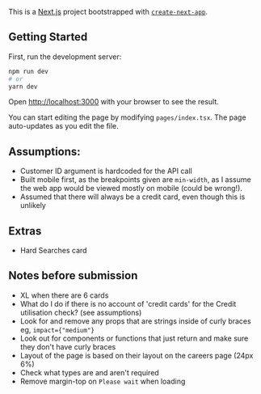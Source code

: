 This is a [Next.js](https://nextjs.org/) project bootstrapped with [`create-next-app`](https://github.com/vercel/next.js/tree/canary/packages/create-next-app).

## Getting Started

First, run the development server:

```bash
npm run dev
# or
yarn dev
```

Open [http://localhost:3000](http://localhost:3000) with your browser to see the result.

You can start editing the page by modifying `pages/index.tsx`. The page auto-updates as you edit the file.

## Assumptions:

- Customer ID argument is hardcoded for the API call
- Built mobile first, as the breakpoints given are `min-width`, as I assume the web app would be viewed mostly on mobile (could be wrong!).
- Assumed that there will always be a credit card, even though this is unlikely

## Extras

- Hard Searches card

## Notes before submission

- XL when there are 6 cards
- What do I do if there is no account of 'credit cards' for the Credit utilisation check? (see assumptions)
- Look for and remove any props that are strings inside of curly braces eg, `impact={"medium"}`
- Look out for components or functions that just return and make sure they don't have curly braces
- Layout of the page is based on their layout on the careers page (24px 6%)
- Check what types are and aren't required
- Remove margin-top on `Please wait` when loading
